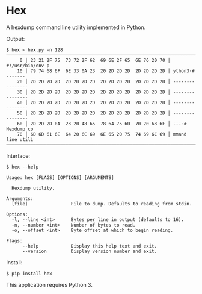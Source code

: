 
# Hex

A hexdump command line utility implemented in Python.

Output:

    $ hex < hex.py -n 128
    ────────────────────────────────────────────────────────────────────────────────
         0 │ 23 21 2F 75  73 72 2F 62  69 6E 2F 65  6E 76 20 70 │ #!/usr/bin/env p
        10 │ 79 74 68 6F  6E 33 0A 23  20 2D 2D 2D  2D 2D 2D 2D │ ython3·# -------
        20 │ 2D 2D 2D 2D  2D 2D 2D 2D  2D 2D 2D 2D  2D 2D 2D 2D │ ----------------
        30 │ 2D 2D 2D 2D  2D 2D 2D 2D  2D 2D 2D 2D  2D 2D 2D 2D │ ----------------
        40 │ 2D 2D 2D 2D  2D 2D 2D 2D  2D 2D 2D 2D  2D 2D 2D 2D │ ----------------
        50 │ 2D 2D 2D 2D  2D 2D 2D 2D  2D 2D 2D 2D  2D 2D 2D 2D │ ----------------
        60 │ 2D 2D 2D 0A  23 20 48 65  78 64 75 6D  70 20 63 6F │ ---·# Hexdump co
        70 │ 6D 6D 61 6E  64 20 6C 69  6E 65 20 75  74 69 6C 69 │ mmand line utili
    ────────────────────────────────────────────────────────────────────────────────

Interface:

    $ hex --help

    Usage: hex [FLAGS] [OPTIONS] [ARGUMENTS]

      Hexdump utility.

    Arguments:
      [file]                File to dump. Defaults to reading from stdin.

    Options:
      -l, --line <int>      Bytes per line in output (defaults to 16).
      -n, --number <int>    Number of bytes to read.
      -o, --offset <int>    Byte offset at which to begin reading.

    Flags:
          --help            Display this help text and exit.
          --version         Display version number and exit.

Install:

    $ pip install hex

This application requires Python 3.
